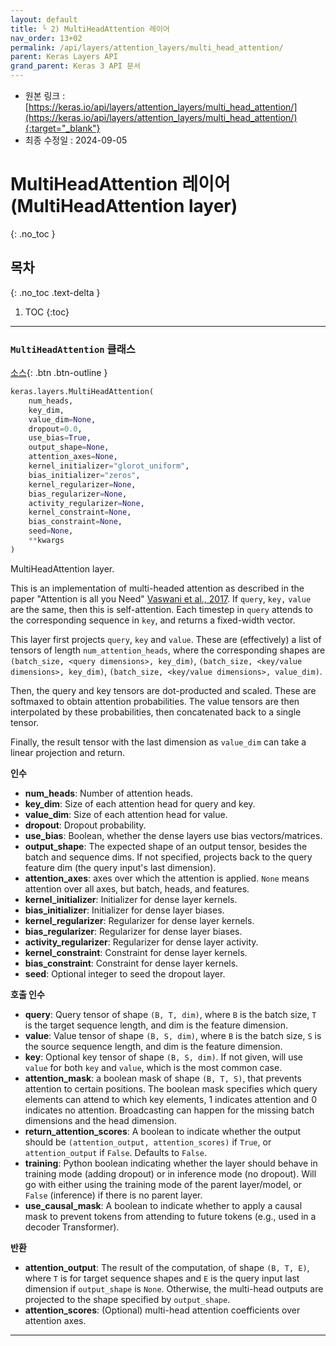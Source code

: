 ```yaml
---
layout: default
title: └ 2) MultiHeadAttention 레이어
nav_order: 13+02
permalink: /api/layers/attention_layers/multi_head_attention/
parent: Keras Layers API
grand_parent: Keras 3 API 문서
---
```


* 원본 링크 : [https://keras.io/api/layers/attention_layers/multi_head_attention/](https://keras.io/api/layers/attention_layers/multi_head_attention/){:target="_blank"}
* 최종 수정일 : 2024-09-05

# MultiHeadAttention 레이어 (MultiHeadAttention layer)
{: .no_toc }

## 목차
{: .no_toc .text-delta }

1. TOC
{:toc}

---

### `MultiHeadAttention` 클래스
<!-- ### `MultiHeadAttention` class -->

[소스](https://github.com/keras-team/keras/tree/v3.5.0/keras/src/layers/attention/multi_head_attention.py#L19){: .btn .btn-outline }

```python
keras.layers.MultiHeadAttention(
    num_heads,
    key_dim,
    value_dim=None,
    dropout=0.0,
    use_bias=True,
    output_shape=None,
    attention_axes=None,
    kernel_initializer="glorot_uniform",
    bias_initializer="zeros",
    kernel_regularizer=None,
    bias_regularizer=None,
    activity_regularizer=None,
    kernel_constraint=None,
    bias_constraint=None,
    seed=None,
    **kwargs
)
```

MultiHeadAttention layer.

This is an implementation of multi-headed attention as described in the paper "Attention is all you Need" [Vaswani et al., 2017](https://arxiv.org/abs/1706.03762). If `query`, `key,` `value` are the same, then this is self-attention. Each timestep in `query` attends to the corresponding sequence in `key`, and returns a fixed-width vector.

This layer first projects `query`, `key` and `value`. These are (effectively) a list of tensors of length `num_attention_heads`, where the corresponding shapes are `(batch_size, <query dimensions>, key_dim)`, `(batch_size, <key/value dimensions>, key_dim)`, `(batch_size, <key/value dimensions>, value_dim)`.

Then, the query and key tensors are dot-producted and scaled. These are softmaxed to obtain attention probabilities. The value tensors are then interpolated by these probabilities, then concatenated back to a single tensor.

Finally, the result tensor with the last dimension as `value_dim` can take a linear projection and return.

**인수**

*   **num\_heads**: Number of attention heads.
*   **key\_dim**: Size of each attention head for query and key.
*   **value\_dim**: Size of each attention head for value.
*   **dropout**: Dropout probability.
*   **use\_bias**: Boolean, whether the dense layers use bias vectors/matrices.
*   **output\_shape**: The expected shape of an output tensor, besides the batch and sequence dims. If not specified, projects back to the query feature dim (the query input's last dimension).
*   **attention\_axes**: axes over which the attention is applied. `None` means attention over all axes, but batch, heads, and features.
*   **kernel\_initializer**: Initializer for dense layer kernels.
*   **bias\_initializer**: Initializer for dense layer biases.
*   **kernel\_regularizer**: Regularizer for dense layer kernels.
*   **bias\_regularizer**: Regularizer for dense layer biases.
*   **activity\_regularizer**: Regularizer for dense layer activity.
*   **kernel\_constraint**: Constraint for dense layer kernels.
*   **bias\_constraint**: Constraint for dense layer kernels.
*   **seed**: Optional integer to seed the dropout layer.

**호출 인수**

*   **query**: Query tensor of shape `(B, T, dim)`, where `B` is the batch size, `T` is the target sequence length, and dim is the feature dimension.
*   **value**: Value tensor of shape `(B, S, dim)`, where `B` is the batch size, `S` is the source sequence length, and dim is the feature dimension.
*   **key**: Optional key tensor of shape `(B, S, dim)`. If not given, will use `value` for both `key` and `value`, which is the most common case.
*   **attention\_mask**: a boolean mask of shape `(B, T, S)`, that prevents attention to certain positions. The boolean mask specifies which query elements can attend to which key elements, 1 indicates attention and 0 indicates no attention. Broadcasting can happen for the missing batch dimensions and the head dimension.
*   **return\_attention\_scores**: A boolean to indicate whether the output should be `(attention_output, attention_scores)` if `True`, or `attention_output` if `False`. Defaults to `False`.
*   **training**: Python boolean indicating whether the layer should behave in training mode (adding dropout) or in inference mode (no dropout). Will go with either using the training mode of the parent layer/model, or `False` (inference) if there is no parent layer.
*   **use\_causal\_mask**: A boolean to indicate whether to apply a causal mask to prevent tokens from attending to future tokens (e.g., used in a decoder Transformer).

**반환**

*   **attention\_output**: The result of the computation, of shape `(B, T, E)`, where `T` is for target sequence shapes and `E` is the query input last dimension if `output_shape` is `None`. Otherwise, the multi-head outputs are projected to the shape specified by `output_shape`.
*   **attention\_scores**: (Optional) multi-head attention coefficients over attention axes.

* * *